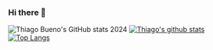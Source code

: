### Hi there 👋

![Thiago Bueno's GitHub stats 2024](https://github-readme-stats.vercel.app/api?username=thiagobuenos&show_icons=true&theme=dark&count_private=true)
[![Thiago's github stats](https://github-readme-stats-one-bice.vercel.app/api?username=thiagobuenos&theme=dark&include_all_commits=true&show_icons=true&count_private=true&role=OWNER,ORGANIZATION_MEMBER,COLLABORATOR&include_orgs=true)](https://github.com/thiagobuenos)
<br>
[![Top Langs](https://github-readme-stats.vercel.app/api/top-langs/?username=thiagobuenos&langs_count=8&theme=dark&count_private=true)](https://github.com/thiagobuenos)



<!--
**thiagobuenos/thiagobuenos** is a ✨ _special_ ✨ repository because its `README.md` (this file) appears on your GitHub profile.

Here are some ideas to get you started:

- 🔭 I’m currently working on ...
- 🌱 I’m currently learning ...
- 👯 I’m looking to collaborate on ...
- 🤔 I’m looking for help with ...
- 💬 Ask me about ...
- 📫 How to reach me: ...
- 😄 Pronouns: ...
- ⚡ Fun fact: ...
-->
